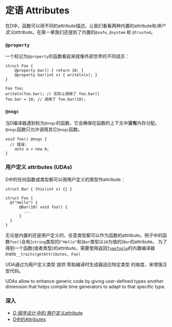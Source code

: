 # 定语 Attributes

<!-- 此处我认为应该翻作定语，但是好像别的地方译作属性，我没法确定。因此后面都使用原本英文单词 -->

在D中，函数可以用不同的attribute描述。让我们看看两种内置的attribute和*用户定义attribute*。在第一章我们还提到了内置的`@safe`, `@system` 和 `@trusted`。

### `@property`

一个标记为`@property`的函数看起来就像外部世界的不同成员：

    struct Foo {
        @property bar() { return 10; }
        @property bar(int x) { writeln(x); }
    }
    
    Foo foo;
    writeln(foo.bar); // 实际上调用了 foo.bar()
    foo.bar = 10; // 调用了 foo.bar(10);

### `@nogc`

当D编译器遇到标为`@nogc`的函数，它会确保在函数的上下文中**没有**内存分配。`@nogc`函数只允许调用其它`@nogc`函数。


    void foo() @nogc {
      // 错误:
        auto a = new A;
    }

### 用户定义 attributes (UDAs)

D中的任何函数或类型都可以用用户定义的类型作attribute：

    struct Bar { this(int x) {} }
    
    struct Foo {
      @("Hello") {
          @Bar(10) void foo() {
            ...
          }
      }
    }

无论是内置的还是用户定义的，任意类型都可以作为函数的attribute。例子中的函数`foo()`会有(`string`类型的)`"Hello"`和(`Bar`类型以`10`为值的)`Bar`的attribute。
为了得到一个函数(或者类型)的attribute，需要使用返回[`TypeTuple`](https://dlang.org/phobos/std_typetuple.html)的内置编译器*traits*`__traits(getAttributes, Foo)`

<!-- 这个没翻好 -->
UDA通过为用户定义类型 提供 帮助编译时生成器适应特定类型 的维度，来增强泛型代码。

UDAs allow to enhance generic code by giving user-defined
types another dimension that helps compile time
generators to adapt to that specific type.

### 深入

- [_D 程序设计_ 中的 用户定义attribute](http://ddili.org/ders/d.en/uda.html)
- [D中的Attributes](https://dlang.org/spec/attribute.html)

